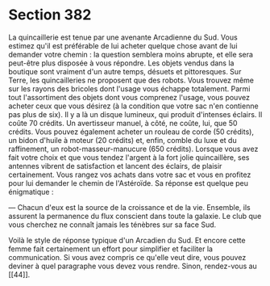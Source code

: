 # Section 382

La quincaillerie est tenue par une avenante Arcadienne du Sud. Vous estimez qu'il est préférable de lui acheter quelque chose avant de lui demander votre chemin : la question semblera moins abrupte, et elle sera peut-être plus disposée à vous répondre. Les objets vendus dans la boutique sont vraiment d'un autre temps, désuets et pittoresques. Sur Terre, les quincailleries ne proposent que des robots. Vous trouvez même sur les rayons des bricoles dont l'usage vous échappe totalement. Parmi tout l'assortiment des objets dont vous comprenez l'usage, vous pouvez acheter ceux que vous désirez (à la condition que votre sac n'en contienne pas plus de six). Il y a là un disque lumineux, qui produit d'intenses éclairs. Il coûte 70 crédits. Un avertisseur manuel, à côté, ne coûte, lui, que 50 crédits. Vous pouvez également acheter un rouleau de corde (50 crédits), un bidon d'huile à moteur (20 crédits) et, enfin, comble du luxe et du raffinement, un robot-masseur-manucure (650 crédits). Lorsque vous avez fait votre choix et que vous tendez l'argent à la fort jolie quincaillère, ses antennes vibrent de satisfaction et lancent des éclairs, de plaisir certainement. Vous rangez vos achats dans votre sac et vous en profitez pour lui demander le chemin de l'Astéroïde. Sa réponse est quelque peu énigmatique :

— Chacun d'eux est la source de la croissance et de la vie. Ensemble, ils assurent la permanence du flux conscient dans toute la galaxie. Le club que vous cherchez ne connaît jamais les ténèbres sur sa face Sud.

Voilà le style de réponse typique d'un Arcadien du Sud. Et encore cette femme fait certainement un effort pour simplifier et faciliter la communication. Si vous avez compris ce qu'elle veut dire, vous pouvez deviner à quel paragraphe vous devez vous rendre. Sinon, rendez-vous au [[44]].